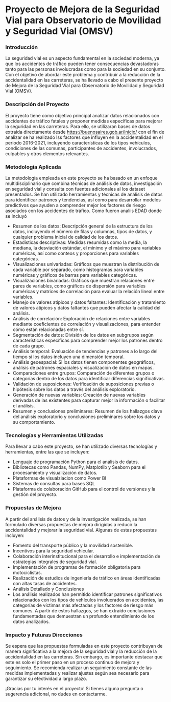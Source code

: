 # Proyecto de Mejora de la Seguridad Vial para Observatorio de Movilidad y Seguridad Vial (OMSV)


### Introducción
La seguridad vial es un aspecto fundamental en la sociedad moderna, ya que los accidentes de tráfico pueden tener consecuencias devastadoras tanto para las personas involucradas como para la sociedad en su conjunto. Con el objetivo de abordar este problema y contribuir a la reducción de la accidentalidad en las carreteras, se ha llevado a cabo el presente proyecto de Mejora de la Seguridad Vial para Observatorio de Movilidad y Seguridad Vial (OMSV).

### Descripción del Proyecto
El proyecto tiene como objetivo principal analizar datos relacionados con accidentes de tráfico fatales y proponer medidas específicas para mejorar la seguridad en las carreteras. Para ello, se utilizaran bases de datos extraida directamente desde https://buenosaires.gob.ar/inicio/  con el fin de analizar se ha realizado lss factores que influyen en la accidentalidad en el periodo  2016-2021, incluyendo características de los tipos vehículos, condiciones de las comunas, participantes de accidentes, involucrados, culpables y otros elementos relevantes.

### Metodología Aplicada
La metodología empleada en este proyecto se ha basado en un enfoque multidisciplinario que combina técnicas de análisis de datos, investigación en seguridad vial y consulta con fuentes adicionales al los dataset presentados. Se han utilizado herramientas y técnicas  de análisis de datos para identificar patrones y tendencias, así como para desarrollar modelos predictivos que ayuden a comprender mejor los factores de riesgo asociados con los accidentes de tráfico. Como fueron analiis EDAD donde se Incluyó

- Resumen de los datos: Descripción general de la estructura de los datos, incluyendo el número de filas y columnas, tipos de datos, y cualquier problema inicial de calidad de los datos.
- Estadísticas descriptivas: Medidas resumidas como la media, la mediana, la desviación estándar, el mínimo y el máximo para variables numéricas, así como conteos y proporciones para variables categóricas.
- Visualizaciones univariadas: Gráficos que muestran la distribución de cada variable por separado, como histogramas para variables numéricas y gráficos de barras para variables categóricas.
- Visualizaciones bivariadas: Gráficos que muestran relaciones entre pares de variables, como gráficos de dispersión para variables numéricas y matrices de correlación para evaluar la relación lineal entre variables.
- Manejo de valores atípicos y datos faltantes: Identificación y tratamiento de valores atípicos y datos faltantes que pueden afectar la calidad del análisis.
- Análisis de correlación: Exploración de relaciones entre variables mediante coeficientes de correlación y visualizaciones, para entender cómo están relacionadas entre sí.
- Segmentación de datos: División de los datos en subgrupos según características específicas para comprender mejor los patrones dentro de cada grupo.
- Análisis temporal: Evaluación de tendencias y patrones a lo largo del tiempo si los datos incluyen una dimensión temporal.
- Análisis geoespacial: Si los datos tienen componentes geográficos, análisis de patrones espaciales y visualización de datos en mapas.
- Comparaciones entre grupos: Comparación de diferentes grupos o categorías dentro de los datos para identificar diferencias significativas.
- Validación de suposiciones: Verificación de suposiciones previas o hipótesis sobre los datos a través del análisis exploratorio.
- Generación de nuevas variables: Creación de nuevas variables derivadas de las existentes para capturar mejor la información o facilitar el análisis.
- Resumen y conclusiones preliminares: Resumen de los hallazgos clave del análisis exploratorio y conclusiones preliminares sobre los datos y su comportamiento.

### Tecnologías y Herramientas Utilizadas
Para llevar a cabo este proyecto, se han utilizado diversas tecnologías y herramientas, entre las que se incluyen:

- Lenguaje de programación Python para el análisis de datos.
- Bibliotecas como Pandas, NumPy, Matplotlib y Seaborn para el procesamiento y visualización de datos.
- Plataformas de visualziacion como Power BI
- Sistemas de consultas para bases SQL
- Plataforma de colaboración GitHub para el control de versiones y la gestión del proyecto.

### Propuestas de Mejora

A partir del análisis de datos y de la investigación realizada, se han formulado diversas propuestas de mejora dirigidas a reducir la accidentalidad y mejorar la seguridad vial. Algunas de estas propuestas incluyen:

- Fomento del transporte público y la movilidad sostenible.
- Incentivos para la seguridad vehicular.
- Colaboración interinstitucional para el desarrollo e implementación de estrategias integrales de seguridad vial.
- Implementación de programas de formación obligatoria para motociclistas.
- Realización de estudios de ingeniería de tráfico en áreas identificadas con altas tasas de accidentes.
- Análisis Detallado y Conclusiones
- Los análisis realizados han permitido identificar patrones significativos relacionados con los tipos de vehículos involucrados en accidentes, las categorías de víctimas más afectadas y los factores de riesgo más comunes. A partir de estos hallazgos, se han extraído conclusiones fundamentadas que demuestran un profundo entendimiento de los datos analizados.

### Impacto y Futuras Direcciones

Se espera que las propuestas formuladas en este proyecto contribuyan de manera significativa a la mejora de la seguridad vial y la reducción de la accidentalidad en las carreteras. Sin embargo, es importante destacar que este es solo el primer paso en un proceso continuo de mejora y seguimiento. Se recomienda realizar un seguimiento constante de las medidas implementadas y realizar ajustes según sea necesario para garantizar su efectividad a largo plazo.

¡Gracias por tu interés en el proyecto! Si tienes alguna pregunta o sugerencia adicional, no dudes en contactarme.
